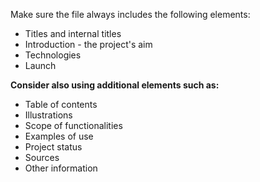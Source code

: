 Make sure the file always includes the following elements:

+ Titles and internal titles
+ Introduction - the project's aim
+ Technologies
+ Launch

**Consider also using additional elements such as:** 

+ Table of contents
+ Illustrations
+ Scope of functionalities 
+ Examples of use
+ Project status 
+ Sources
+ Other information
